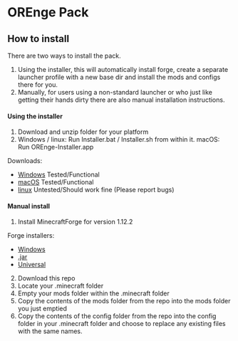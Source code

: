 # OREnge Pack

## How to install

There are two ways to install the pack.
1. Using the installer, this will automatically install forge, create a separate launcher profile with a new base dir and install the mods and configs there for you.
2. Manually, for users using a non-standard launcher or who just like getting their hands dirty there are also manual installation instructions.

#### Using the installer

1. Download and unzip folder for your platform
2. Windows / linux: Run Installer.bat / Installer.sh from within it. macOS: Run OREnge-Installer.app

Downloads:
* <a href="https://drive.google.com/uc?export=download&id=1hA7Ay6CMSBc6vNEXKgAL3hN7G39Kib0H" target="_blank">Windows</a> Tested/Functional
* <a href="https://drive.google.com/uc?export=download&id=1zY6jfiVpCNUXcdQfKtGkC7J1slzdcabD" target="_blank">macOS</a> Tested/Functional
* <a href="https://drive.google.com/uc?export=download&id=1Lw83slBpBdlatPlkWJ7cBdRT1EhjSHh2" target="_blank">linux</a> Untested/Should work fine (Please report bugs)

#### Manual install

1. Install MinecraftForge for version 1.12.2

  Forge installers:
* [Windows](https://github.com/LordDecapo/OREmodded/raw/master/forge-1.12.2-14.23.4.2705-installer-win.exe)
* [.jar](https://github.com/LordDecapo/OREmodded/raw/master/forge-1.12.2-14.23.4.2705-installer.jar)
* [Universal](https://github.com/LordDecapo/OREmodded/raw/master/forge-1.12.2-14.23.4.2705-universal.jar)

2. Download this repo
3. Locate your .minecraft folder
4. Empty your mods folder within the .minecraft folder
5. Copy the contents of the mods folder from the repo into the mods folder you just emptied
6. Copy the contents of the config folder from the repo into the config folder in your .minecraft folder and choose to replace any existing files with the same names.
